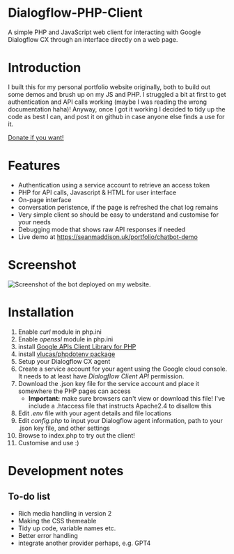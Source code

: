 # Dialogflow-PHP-Client
A simple PHP and JavaScript web client for interacting with Google Dialogflow CX through an interface directly on a web page.

# Introduction
I built this for my personal portfolio website originally, both to build out some demos and brush up on my JS and PHP. I struggled a bit at 
first to get authentication and API calls working (maybe I was reading the wrong documentation haha)! Anyway, once I got it working I decided 
to tidy up the code as best I can, and post it on github in case anyone else finds a use for it.

[Donate if you want!](https://www.paypal.com/donate/?hosted_button_id=PLSQDDZ3MCM6Q)

# Features
 - Authentication using a service account to retrieve an access token
 - PHP for API calls, Javascript & HTML for user interface
 - On-page interface
 - conversation peristence, if the page is refreshed the chat log remains
 - Very simple client so should be easy to understand and customise for your needs
 - Debugging mode that shows raw API responses if needed
 - Live demo at https://seanmaddison.uk/portfolio/chatbot-demo

# Screenshot
![Screenshot of the bot deployed on my website.](https://seanmaddison.uk/portfolio/images/bot-screenshot-1.PNG)

# Installation
1. Enable *curl* module in php.ini
2. Enable *openssl* module in php.ini
3. install [Google APIs Client Library for PHP](https://github.com/googleapis/google-api-php-client/#installation)
4. install [vlucas/phpdotenv package](https://github.com/vlucas/phpdotenv)
5. Setup your Dialogflow CX agent
6. Create a service account for your agent using the Google cloud console. It needs to at least have *Dialogflow Client API* permission.
7. Download the .json key file for the service account and place it somewhere the PHP pages can access
    - **Important:** make sure browsers can't view or download this file! I've include a .htaccess file that instructs Apache2.4 to disallow this
8. Edit *.env* file with your agent details and file locations
9. Edit *config.php* to input your Dialogflow agent information, path to your .json key file, and other settings
10. Browse to index.php to try out the client!
11. Customise and use :)

# Development notes
## To-do list
 - Rich media handling in version 2
 - Making the CSS themeable
 - Tidy up code, variable names etc.
 - Better error handling
 - integrate another provider perhaps, e.g. GPT4
